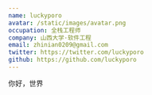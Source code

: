 ```yaml
---
name: luckyporo
avatar: /static/images/avatar.png
occupation: 全栈工程师
company: 山西大学·软件工程
email: zhinian0209@gmail.com
twitter: https://twitter.com/luckyporo
github: https://github.com/luckyporo
---
```


你好，世界

